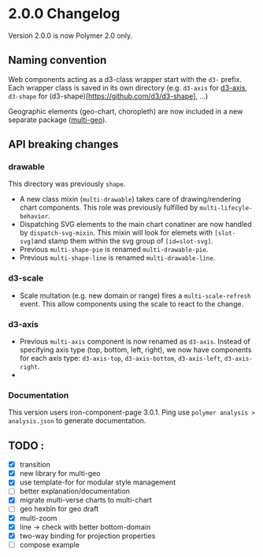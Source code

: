 # 2.0.0 Changelog

Version 2.0.0 is now Polymer 2.0 only. 

## Naming convention
Web components acting as a d3-class wrapper start with the `d3-` prefix. Each wrapper class is saved in its own directory (e.g. `d3-axis` for [d3-axis](https://github.com/d3/d3-axis), `d3-shape` for (d3-shape)[https://github.com/d3/d3-shape], ...)

Geographic elements (geo-chart, choropleth) are now included in a new separate package ([multi-geo](github.com/polymerEl/multi-geo)).

## API breaking changes

### drawable
This directory was previously `shape`.

- A new class mixin (`multi-drawable`) takes care of drawing/rendering chart components. This role was previously fulfilled by `multi-lifecyle-behavior`.
- Dispatching SVG elements to the main chart conatiner are now handled by `dispatch-svg-mixin`. This mixin will look for elemets with `[slot-svg]`and stamp them within the svg group of `[id=slot-svg]`.
- Previous `multi-shape-pie` is renamed `multi-drawable-pie`.
- Previous `multi-shape-line` is renamed `multi-drawable-line`.

### d3-scale
- Scale multation (e.g. new domain or range) fires a `multi-scale-refresh` event. This allow components using the scale to react to the change. 

### d3-axis
- Previous `multi-axis` component is now renamed as `d3-axis`. Instead of specifying axis type (top, bottom, left, right), we now have components for each axis type: `d3-axis-top`, `d3-axis-bottom`, `d3-axis-left`, `d3-axis-right`.
- 


### Documentation
This version users iron-component-page 3.0.1. Ping use `polymer analysis > analysis.json` to generate documentation.


## TODO : 
- [x] transition
- [x] new library for multi-geo 
- [x] use template-for for modular style management 
- [ ] better explanation/documentation
- [x] migrate multi-verse charts to multi-chart
- [ ] geo hexbin for geo draft
- [x] multi-zoom
- [x] line -> check with better bottom-domain
- [x] two-way binding for projection properties
- [ ] compose example
